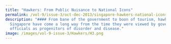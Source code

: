 ```yaml
---
title: "Hawkers: From Public Nuisance to National Icons"
permalink: /vol-9/issue-3/oct-dec-2013/singapore-hawkers-national-icons/
description: "#### From bane of the government to boon of tourism, hawkers in
  Singapore have come a long way from the time they were viewed by government
  officials as progenitors of disorder and disease."
image: /images/vol-9-issue-3/Hawkers/H3.png
---
```

